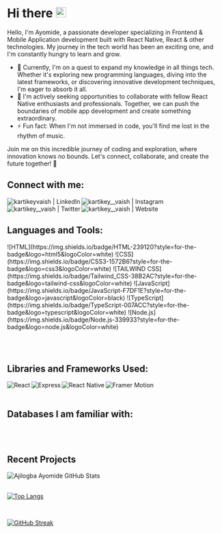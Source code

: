 
# Hi there <img src="https://user-images.githubusercontent.com/1303154/88677602-1635ba80-d120-11ea-84d8-d263ba5fc3c0.gif" width="24px" height="24px" alt="hello">

<p>
Hello, I'm Ayomide, a passionate developer specializing in Frontend & Mobile Application development built with React Native, React & other technologies. My journey in the tech world has been an exciting one, and I'm constantly hungry to learn and grow. </p>

- 🌱 Currently, I'm on a quest to expand my knowledge in all things tech. Whether it's exploring new programming languages, diving into the latest frameworks, or discovering innovative development techniques, I'm eager to absorb it all.
- 👯 I'm actively seeking opportunities to collaborate with fellow React Native enthusiasts and professionals. Together, we can push the boundaries of mobile app development and create something extraordinary.
- ⚡  Fun fact: When I'm not immersed in code, you'll find me lost in the rhythm of music.

Join me on this incredible journey of coding and exploration, where innovation knows no bounds. Let's connect, collaborate, and create the future together! 🚀

## Connect with me:

[<img align="left" alt="kartikeyvaish | LinkedIn" src="https://img.shields.io/badge/LinkedIn-0077B5?style=for-the-badge&logo=linkedin&logoColor=white" />][linkedin]
[<img align="left" alt="kartikey__vaish | Instagram" src="https://img.shields.io/badge/Instagram-E4405F?style=for-the-badge&logo=instagram&logoColor=white" />][instagram]
[<img align="left" alt="kartikey__vaish | Twitter" src="https://img.shields.io/badge/Twitter-1DA1F2?style=for-the-badge&logo=twitter&logoColor=white" />][twitter]
[<img align="left" alt="kartikey__vaish | Website" src="https://img.shields.io/badge/Website-6D600A?style=for-the-badge&logo=website&logoColor=white" />][website]

<br />
<br />


## Languages and Tools:

<p>
![HTML](https://img.shields.io/badge/HTML-239120?style=for-the-badge&logo=html5&logoColor=white)
![CSS](https://img.shields.io/badge/CSS3-1572B6?style=for-the-badge&logo=css3&logoColor=white)
![TAILWIND CSS](https://img.shields.io/badge/Tailwind_CSS-38B2AC?style=for-the-badge&logo=tailwind-css&logoColor=white)
![JavaScript](https://img.shields.io/badge/JavaScript-F7DF1E?style=for-the-badge&logo=javascript&logoColor=black)
![TypeScript](https://img.shields.io/badge/TypeScript-007ACC?style=for-the-badge&logo=typescript&logoColor=white)
![Node.js](https://img.shields.io/badge/Node.js-339933?style=for-the-badge&logo=node.js&logoColor=white)

<br />
</p>
<br />
<br />

## Libraries and Frameworks Used:

<img align="left" alt="React" src="https://img.shields.io/badge/React-20232A?style=for-the-badge&logo=react&logoColor=61DAFB" />
<img align="left" alt="Express" src="https://img.shields.io/badge/Express.js-000000?style=for-the-badge&logo=express&logoColor=white" />
<img align="left" alt="React Native" src="https://img.shields.io/badge/React_Native-20232A?style=for-the-badge&logo=react&logoColor=61DAFB" />
<img align="left" alt="Framer Motion" src="https://img.shields.io/badge/Franer_Motion-20232A?style=for-the-badge&logo=framermotion&logoColor=42DCFC" />

<br />
<br />


## Databases I am familiar with:



<br />
<br />

## Recent Projects

<p float="left">

</p>

  <img  alt="Ajilogba Ayomide GitHub Stats" src="https://github-readme-stats.vercel.app/api?username=unusualmide&show_icons=true&hide_border=false&title_color=ff652f&icon_color=FFE400&bg_color=09131B&text_color=ffffff&border_color=0c1a25" />
  
<br />

<br />

[![Top Langs](https://github-readme-stats.vercel.app/api/top-langs/?username=unusualmide&layout=compact&text_color=daf7dc&bg_color=151515&hide=css,html,php)](https://github.com/anuraghazra/github-readme-stats)

<br />

[![GitHub Streak](https://github-readme-streak-stats.herokuapp.com/?user=unusualmide&theme=dark)](https://git.io/streak-stats)


[twitter]: https://twitter.com/unusualmide321
[instagram]: https://instagram.com/this.mide
[linkedin]: https://linkedin.com/in/ajilogba-ayomide/
[website]: https://unusualmide.vercel.app/
 

